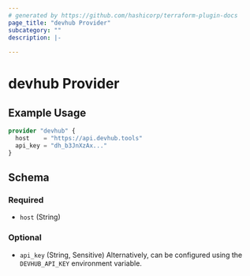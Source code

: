 ```yaml
---
# generated by https://github.com/hashicorp/terraform-plugin-docs
page_title: "devhub Provider"
subcategory: ""
description: |-
  
---
```


# devhub Provider



## Example Usage

```terraform
provider "devhub" {
  host    = "https://api.devhub.tools"
  api_key = "dh_b3JnXzAx..."
}
```

<!-- schema generated by tfplugindocs -->
## Schema

### Required

- `host` (String)

### Optional

- `api_key` (String, Sensitive) Alternatively, can be configured using the `DEVHUB_API_KEY` environment variable.
